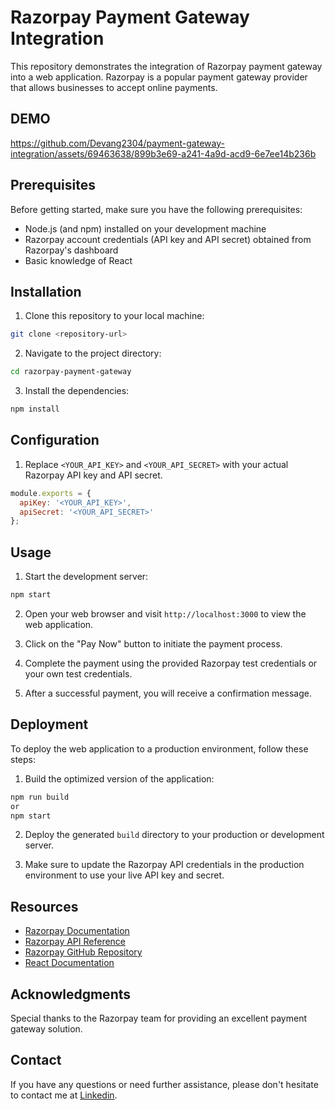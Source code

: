 # Razorpay Payment Gateway Integration

This repository demonstrates the integration of Razorpay payment gateway into a web application. Razorpay is a popular payment gateway provider that allows businesses to accept online payments.

## DEMO 

https://github.com/Devang2304/payment-gateway-integration/assets/69463638/899b3e69-a241-4a9d-acd9-6e7ee14b236b

## Prerequisites

Before getting started, make sure you have the following prerequisites:

- Node.js (and npm) installed on your development machine
- Razorpay account credentials (API key and API secret) obtained from Razorpay's dashboard
- Basic knowledge of React

## Installation

1. Clone this repository to your local machine:

```bash
git clone <repository-url>
```

2. Navigate to the project directory:

```bash
cd razorpay-payment-gateway
```

3. Install the dependencies:

```bash
npm install
```

## Configuration

1. Replace `<YOUR_API_KEY>` and `<YOUR_API_SECRET>` with your actual Razorpay API key and API secret.

```javascript
module.exports = {
  apiKey: '<YOUR_API_KEY>',
  apiSecret: '<YOUR_API_SECRET>'
};
```

## Usage

1. Start the development server:

```bash
npm start
```

2. Open your web browser and visit `http://localhost:3000` to view the web application.

3. Click on the "Pay Now" button to initiate the payment process.

4. Complete the payment using the provided Razorpay test credentials or your own test credentials.

5. After a successful payment, you will receive a confirmation message.

## Deployment

To deploy the web application to a production environment, follow these steps:

1. Build the optimized version of the application:

```bash
npm run build
or
npm start
```

2. Deploy the generated `build` directory to your production or development server.

3. Make sure to update the Razorpay API credentials in the production environment to use your live API key and secret.

## Resources

- [Razorpay Documentation](https://razorpay.com/docs/)
- [Razorpay API Reference](https://razorpay.com/docs/api/)
- [Razorpay GitHub Repository](https://github.com/razorpay)
- [React Documentation](https://reactjs.org/docs/)

## Acknowledgments

Special thanks to the Razorpay team for providing an excellent payment gateway solution.

## Contact

If you have any questions or need further assistance, please don't hesitate to contact me at [Linkedin](https://www.linkedin.com/in/devang230403).
